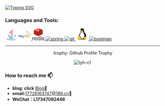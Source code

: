[![Typing SVG](https://readme-typing-svg.demolab.com?font=Fira+Code&duration=1000&pause=1000&center=%E9%94%99%E8%AF%AF%E7%9A%84&vCenter=%E9%94%99%E8%AF%AF%E7%9A%84&multiline=true&repeat=%E7%9C%9F%E7%9A%84&random=%E9%94%99%E8%AF%AF%E7%9A%84&width=620&height=200&lines=Hi+there+%F0%9F%91%8B%EF%BC%8C;Welcome+to+My+Profile%EF%BC%8C;I+am+Luo+Yi+Heng%EF%BC%8C;A+back-end+developer+working+his+way+up+to+the+top%EF%BC%8C;I+hope+to+exchange+and+learn+with+you%EF%BC%81)](https://github.com/lyh-cf)

<h3 align="left">Languages and Tools:</h3>
<p align="left">
<a href="https://www.java.com" target="_blank"> <img src="https://raw.githubusercontent.com/devicons/devicon/master/icons/java/java-original.svg" alt="java" width="40" height="40"/></a> 
<a href="https://www.mysql.com/" target="_blank"> <img src="https://raw.githubusercontent.com/devicons/devicon/master/icons/mysql/mysql-original-wordmark.svg" alt="mysql" width="40" height="40"/> </a>
<a href="https://redis.io" target="_blank"> <img src="https://raw.githubusercontent.com/devicons/devicon/master/icons/redis/redis-original-wordmark.svg" alt="redis" width="40" height="40"/> </a>
<a href="https://spring.io/" target="_blank"> <img src="https://www.vectorlogo.zone/logos/springio/springio-icon.svg" alt="spring" width="40" height="40"/> </a>
<a href="https://git-scm.com/" target="_blank"> <img src="https://www.vectorlogo.zone/logos/git-scm/git-scm-icon.svg" alt="git" width="40" height="40"/> </a>
<a href="https://www.linux.org/" target="_blank"> <img src="https://raw.githubusercontent.com/devicons/devicon/master/icons/linux/linux-original.svg" alt="linux" width="40" height="40"/> </a>
<a href="https://postman.com" target="_blank"> <img src="https://www.vectorlogo.zone/logos/getpostman/getpostman-icon.svg" alt="postman" width="40" height="40"/> </a>
</p>
<hr>

<div align="center">
<summary>:trophy: Github Profile Trophy</summary>
</div></p>
<!-- <div align="center"> <img src="https://github-profile-trophy.vercel.app/?username=lyh-cf&no-frame=true" /> </div> -->

<div  align="center"> <img src="https://github-readme-stats.vercel.app/api?username=lyh-cf&show_icons=true&theme=github_dark&cache_seconds=1800&locale=en" alt="lyh-cf" /> </div>


### How to reach me 📫 
- **blog: click** [Blog](https://blog.csdn.net/qq_62767608):memo:    
- **email:**<a href="mailto:17726163747@189.cn">17726163747@189.cn</a>:e-mail:
- **WeChat：L17347082446**
